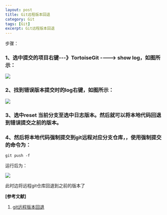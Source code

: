 ```yaml
---
layout: post
title: Git远程版本回退
category: Git
tags: [Git]
excerpt: Git远程版本回退
---
```


步骤：
### 1、选中提交的项目右键---》TortoiseGit ----> show log，如图所示： ###

![](http://www.nangongyibin.com/assets/images/Java/131.png)

### 2、找到错误版本提交时的log右键，如图所示： ###

![](http://www.nangongyibin.com/assets/images/Java/132.png)

### 3、选中reset 当前分支至选中日志版本。然后就可以将本地代码回退到错误提交之前的版本。 ###

### 4、然后将本地代码强制提交到git远程对应分支仓库，，使用强制提交的命令为： ###

	git push -f

运行后为：


![](http://www.nangongyibin.com/assets/images/Java/133.png)


此时边将远程git仓库回退到之前的版本了

**[参考文献]**

1. [git远程版本回退](https://www.cnblogs.com/zjdxr-up/p/10941898.html "git远程版本回退")
